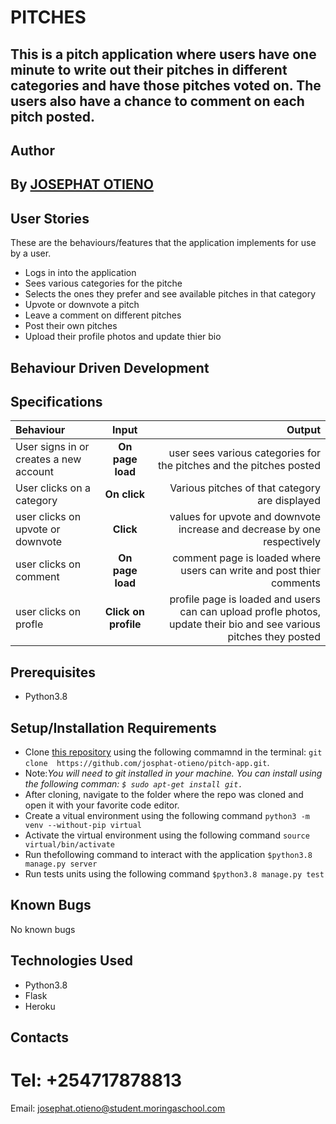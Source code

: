 # PITCHES
## This is a pitch application where users have one minute to write out their pitches in different categories and have those pitches voted on. The users also have a chance to comment on each pitch posted.
 
 ## Author
## By **[JOSEPHAT OTIENO](https://github.com/josphat-otieno)**

## User Stories
These are the behaviours/features that the application implements for use by a user.

* Logs in into the application
* Sees various categories for the pitche
* Selects the ones they prefer and see available pitches in that category
* Upvote or downvote a pitch
* Leave a comment on different pitches
* Post their own pitches
* Upload their profile photos and update thier bio

## Behaviour Driven Development
## Specifications
| Behaviour | Input | Output |
| :---------------- | :---------------: | ------------------: |
| User signs in or creates a new account | **On page load** | user sees various categories for the pitches and the pitches posted |
| User clicks on a category | **On  click** | Various pitches of that category are displayed |
| user clicks on upvote or downvote | **Click** | values for upvote and downvote increase and decrease by one respectively |
| user clicks on comment | **On page load** | comment page is loaded where users can write and post thier comments |
| user clicks on profle  | **Click on profile** | profile page is loaded and users can can upload profle photos, update their bio and see various pitches they posted |

## Prerequisites
* Python3.8

## Setup/Installation Requirements
* Clone [this repository]( https://github.com/josphat-otieno/pitch-app.git)  using the following commamnd  in the terminal: `git clone  https://github.com/josphat-otieno/pitch-app.git`. 
* Note:<em>You will need to git installed in your machine. You can install using the following comman: `$ sudo apt-get install git.`</em>
* After cloning, navigate to the folder where the repo was cloned and open it with your favorite code editor. 
* Create a vitual environment using the following command `python3 -m venv --without-pip virtual`
* Activate the virtual environment using the following command `source virtual/bin/activate`
* Run thefollowing command  to interact with the application `$python3.8 manage.py server`
* Run tests units using the following command `$python3.8 manage.py test`

## Known Bugs

No known bugs

## Technologies Used
- Python3.8
- Flask
- Heroku

## Contacts
# Tel: +254717878813
Email: josephat.otieno@student.moringaschool.com
